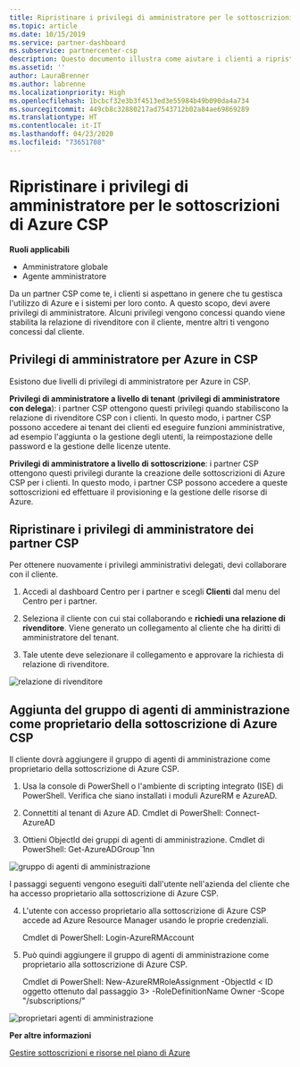 ```yaml
---
title: Ripristinare i privilegi di amministratore per le sottoscrizioni di Azure CSP | Centro per i partner
ms.topic: article
ms.date: 10/15/2019
ms.service: partner-dashboard
ms.subservice: partnercenter-csp
description: Questo documento illustra come aiutare i clienti a ripristinare i privilegi di amministratore del partner
ms.assetid: ''
author: LauraBrenner
ms.author: labrenne
ms.localizationpriority: High
ms.openlocfilehash: 1bcbcf32e3b3f4513ed3e55984b49b090da4a734
ms.sourcegitcommit: 449cb8c32880217ad7543712b02a84ae69869289
ms.translationtype: HT
ms.contentlocale: it-IT
ms.lasthandoff: 04/23/2020
ms.locfileid: "73651708"
---
```

# <a name="reinstate-admin-privileges-for-azure-csp-subscriptions"></a>Ripristinare i privilegi di amministratore per le sottoscrizioni di Azure CSP  

**Ruoli applicabili**

- Amministratore globale
- Agente amministratore

Da un partner CSP come te, i clienti si aspettano in genere che tu gestisca l'utilizzo di Azure e i sistemi per loro conto. A questo scopo, devi avere privilegi di amministratore. Alcuni privilegi vengono concessi quando viene stabilita la relazione di rivenditore con il cliente, mentre altri ti vengono concessi dal cliente.

## <a name="admin-privileges-for-azure-in-csp"></a>Privilegi di amministratore per Azure in CSP 

Esistono due livelli di privilegi di amministratore per Azure in CSP. 

**Privilegi di amministratore a livello di tenant** (**privilegi di amministratore con delega**): i partner CSP ottengono questi privilegi quando stabiliscono la relazione di rivenditore CSP con i clienti. In questo modo, i partner CSP possono accedere ai tenant dei clienti ed eseguire funzioni amministrative, ad esempio l'aggiunta o la gestione degli utenti, la reimpostazione delle password e la gestione delle licenze utente. 

**Privilegi di amministratore a livello di sottoscrizione**: i partner CSP ottengono questi privilegi durante la creazione delle sottoscrizioni di Azure CSP per i clienti. In questo modo, i partner CSP possono accedere a queste sottoscrizioni ed effettuare il provisioning e la gestione delle risorse di Azure. 


## <a name="reinstate-csp-partners-admin-privileges"></a>Ripristinare i privilegi di amministratore dei partner CSP

Per ottenere nuovamente i privilegi amministrativi delegati, devi collaborare con il cliente.
 
 1. Accedi al dashboard Centro per i partner e scegli **Clienti** dal menu del Centro per i partner.

 2. Seleziona il cliente con cui stai collaborando e **richiedi una relazione di rivenditore**. Viene generato un collegamento al cliente che ha diritti di amministratore del tenant.

 3. Tale utente deve selezionare il collegamento e approvare la richiesta di relazione di rivenditore.
 
![relazione di rivenditore](images/azure/revoke4.png)

## <a name="adding-the-admin-agents-group-as-an-owner-for-the-azure-csp-subscription"></a>Aggiunta del gruppo di agenti di amministrazione come proprietario della sottoscrizione di Azure CSP

 Il cliente dovrà aggiungere il gruppo di agenti di amministrazione come proprietario della sottoscrizione di Azure CSP.

1. Usa la console di PowerShell o l'ambiente di scripting integrato (ISE) di PowerShell. Verifica che siano installati i moduli AzureRM e AzureAD. 

2.  Connettiti al tenant di Azure AD.
Cmdlet di PowerShell: Connect-AzureAD

3.  Ottieni ObjectId dei gruppi di agenti di amministrazione.
Cmdlet di PowerShell: Get-AzureADGroup`1nn

![gruppo di agenti di amministrazione](images/azure/revoke5.png)

I passaggi seguenti vengono eseguiti dall'utente nell'azienda del cliente che ha accesso proprietario alla sottoscrizione di Azure CSP.

4. L'utente con accesso proprietario alla sottoscrizione di Azure CSP accede ad Azure Resource Manager usando le proprie credenziali.

    Cmdlet di PowerShell: Login-AzureRMAccount

5.  Può quindi aggiungere il gruppo di agenti di amministrazione come proprietario alla sottoscrizione di Azure CSP.

    Cmdlet di PowerShell: New-AzureRMRoleAssignment -ObjectId < ID oggetto ottenuto dal passaggio 3> -RoleDefinitionName Owner -Scope "/subscriptions/<SubscriptionId of CSP subscription>"

![proprietari agenti di amministrazione](images/azure/revoke6.png)    

**Per altre informazioni**

[Gestire sottoscrizioni e risorse nel piano di Azure](azure-plan-manage.md)
